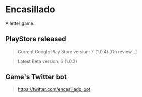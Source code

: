 # Encasillado

A letter game.

## PlayStore released

 > Current Google Play Store version: 7 (1.0.4) [On review...]
 
 > Latest Beta version: 6 (1.0.3)

## Game's Twitter bot

 > https://twitter.com/encasillado_bot
